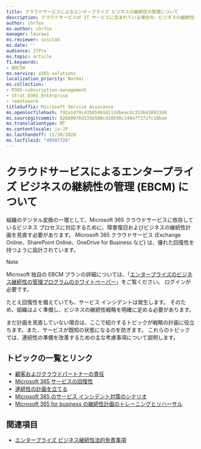```yaml
---
title: クラウドサービスによるエンタープライズ ビジネスの継続性の管理について
description: クラウドサービスが IT サービスに含まれている場合の、ビジネスの継続性の計画と実装の違いを説明します。
author: chrfox
ms.author: chrfox
manager: laurawi
ms.reviewer: sosstah
ms.date: ''
audience: ITPro
ms.topic: article
f1.keywords:
- NOCSH
ms.service: o365-solutions
localization_priority: Normal
ms.collection:
- M365-subscription-management
- Strat_O365_Enterprise
- remotework
titleSuffix: Microsoft Service Assurance
ms.openlocfilehash: f92a1d79c435059918113dbeacdc3536d10933d6
ms.sourcegitcommit: 626b0076d133e588cd28598c149a7f272fc18bae
ms.translationtype: MT
ms.contentlocale: ja-JP
ms.lasthandoff: 11/30/2020
ms.locfileid: "49507726"
---
```

# <a name="enterprise-business-continuity-management-ebcm-with-cloud-services"></a>クラウドサービスによるエンタープライズ ビジネスの継続性の管理 (EBCM) について

組織のデジタル変換の一環として、Microsoft 365 クラウドサービスに依存しているビジネス プロセスに対応するために、障害復旧およびビジネスの継続性計画を見直す必要があります。 Microsoft 365 クラウドサービス (Exchange Online、SharePoint Online、OneDrive for Business など) は、優れた回復性を持つように設計されています。

> [!NOTE]
> Microsoft 独自の EBCM プランの詳細については、「[エンタープライズのビジネス継続性の管理プログラムのホワイトペーパー](https://go.microsoft.com/fwlink/?linkid=2121521)」をご覧ください。 ログインが必要です。

たとえ回復性を備えていても、サービス インシデントは発生します。 そのため、組織はよく準備し、ビジネスの継続性戦略を明確に定める必要があります。

まだ計画を見直していない場合は、ここで紹介するトピックが戦略の計画に役立ちます。また、サービスが既知の状態になるのを防ぎます。 これらのトピックでは、連続性の準備を改善するための主な考慮事項について説明します。

## <a name="list-of-topics-with-links"></a>トピックの一覧とリンク

- [顧客およびクラウドパートナーの責任](assurance-customer-and-cloud-partner-ebcm-responsibilities.md)
- [Microsoft 365 サービスの回復性](assurance-m365-service-resiliency.md)
- [連続性の計画を立てる](assurance-developing-your-ebcm-plan.md)
- [Microsoft 365 のサービス インシデント対策のシナリオ](assurance-microsoft-365-mitigations.md)
- [Microsoft 365 for business の継続性計画のトレーニングとリハーサル](assurance-ebcm-plan-rehearsal-and-user-training.md)

## <a name="see-also"></a>関連項目

- [エンタープライズ ビジネス継続性法的免責事項](assurance-ebcm-legal-disclaimer.md)
